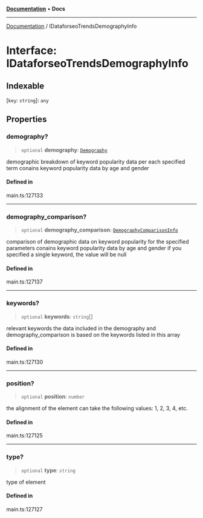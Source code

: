 [**Documentation**](../README.md) • **Docs**

***

[Documentation](../globals.md) / IDataforseoTrendsDemographyInfo

# Interface: IDataforseoTrendsDemographyInfo

## Indexable

 \[`key`: `string`\]: `any`

## Properties

### demography?

> `optional` **demography**: [`Demography`](../classes/Demography.md)

demographic breakdown of keyword popularity data per each specified term
conains keyword popularity data by age and gender

#### Defined in

main.ts:127133

***

### demography\_comparison?

> `optional` **demography\_comparison**: [`DemographyComparisonInfo`](../classes/DemographyComparisonInfo.md)

comparison of demographic data on keyword popularity for the specified parameters
conains keyword popularity data by age and gender
if you specified a single keyword, the value will be null

#### Defined in

main.ts:127137

***

### keywords?

> `optional` **keywords**: `string`[]

relevant keywords
the data included in the demography and demography_comparison is based on the keywords listed in this array

#### Defined in

main.ts:127130

***

### position?

> `optional` **position**: `number`

the alignment of the element
can take the following values: 1, 2, 3, 4, etc.

#### Defined in

main.ts:127125

***

### type?

> `optional` **type**: `string`

type of element

#### Defined in

main.ts:127127
